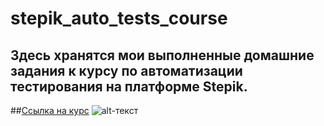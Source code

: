 # stepik_auto_tests_course
## Здесь хранятся мои выполненные домашние задания к курсу по автоматизации тестирования на платформе Stepik.
##[Ссылка на курс](https://stepik.org/575)
![alt-текст](https://miro.medium.com/proxy/1*HJpcblBvD8MpqAEZZXWVgg.png ":^)")

